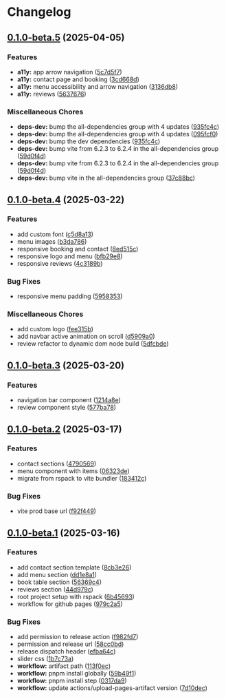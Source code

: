 # Changelog

## [0.1.0-beta.5](https://github.com/bozzelliandrea/cafeteria-website/compare/cafeteria-website-v0.1.0-beta.4...cafeteria-website-v0.1.0-beta.5) (2025-04-05)

### Features

- **a11y:** app arrow navigation ([5c7d5f7](https://github.com/bozzelliandrea/cafeteria-website/commit/5c7d5f7e7f5fe0490bad489feed18be7885e93d3))
- **a11y:** contact page and booking ([3cd668d](https://github.com/bozzelliandrea/cafeteria-website/commit/3cd668de57a3d929ec42d94417629c885d60a7dc))
- **a11y:** menu accessibility and arrow navigation ([3136db8](https://github.com/bozzelliandrea/cafeteria-website/commit/3136db890afdb840e63ad4e5e941bd0e0a60c88d))
- **a11y:** reviews ([5637676](https://github.com/bozzelliandrea/cafeteria-website/commit/56376763822f90453c5595269e0e433374c8de8a))

### Miscellaneous Chores

- **deps-dev:** bump the all-dependencies group with 4 updates ([935fc4c](https://github.com/bozzelliandrea/cafeteria-website/commit/935fc4c3c5e198c493a9ae63fef74420d5091e58))
- **deps-dev:** bump the all-dependencies group with 4 updates ([095fcf0](https://github.com/bozzelliandrea/cafeteria-website/commit/095fcf08a781fcd1cfc8410349652693716c70e9))
- **deps-dev:** bump the dev dependencies ([935fc4c](https://github.com/bozzelliandrea/cafeteria-website/commit/935fc4c3c5e198c493a9ae63fef74420d5091e58))
- **deps-dev:** bump vite from 6.2.3 to 6.2.4 in the all-dependencies group ([59d0f4d](https://github.com/bozzelliandrea/cafeteria-website/commit/59d0f4d86bc412589f09dd5e5657a8dc18269f79))
- **deps-dev:** bump vite from 6.2.3 to 6.2.4 in the all-dependencies group ([59d0f4d](https://github.com/bozzelliandrea/cafeteria-website/commit/59d0f4d86bc412589f09dd5e5657a8dc18269f79))
- **deps-dev:** bump vite in the all-dependencies group ([37c88bc](https://github.com/bozzelliandrea/cafeteria-website/commit/37c88bc4a785c698cceca2e08f8d69c99a00888f))

## [0.1.0-beta.4](https://github.com/bozzelliandrea/cafeteria-website/compare/cafeteria-website-v0.1.0-beta.3...cafeteria-website-v0.1.0-beta.4) (2025-03-22)

### Features

- add custom font ([c5d8a13](https://github.com/bozzelliandrea/cafeteria-website/commit/c5d8a13b620a469a72ee0ef15fb0893bfa124aea))
- menu images ([b3da786](https://github.com/bozzelliandrea/cafeteria-website/commit/b3da786accd9981ded477c210594477e2e04ea8f))
- responsive booking and contact ([8ed515c](https://github.com/bozzelliandrea/cafeteria-website/commit/8ed515c5b56ec873cf6e63d3e79208ba95325e10))
- responsive logo and menu ([bfb29e8](https://github.com/bozzelliandrea/cafeteria-website/commit/bfb29e8b48779467b3c1cbc3722a7f04fe00f540))
- responsive reviews ([4c3189b](https://github.com/bozzelliandrea/cafeteria-website/commit/4c3189b53f199d0a50aff7de6b0fea3f00873c84))

### Bug Fixes

- responsive menu padding ([5958353](https://github.com/bozzelliandrea/cafeteria-website/commit/5958353b733da2a9561d4e3546874855905f4bc1))

### Miscellaneous Chores

- add custom logo ([fee315b](https://github.com/bozzelliandrea/cafeteria-website/commit/fee315bebb63af4ab32ae92fd2cefac7b865cbf6))
- add navbar active animation on scroll ([d5909a0](https://github.com/bozzelliandrea/cafeteria-website/commit/d5909a00000ea1ae5ab22d390e11383b08d540eb))
- review refactor to dynamic dom node build ([5dfcbde](https://github.com/bozzelliandrea/cafeteria-website/commit/5dfcbde97aa31a39835e15aad296a918ba29983f))

## [0.1.0-beta.3](https://github.com/bozzelliandrea/cafeteria-website/compare/cafeteria-website-v0.1.0-beta.2...cafeteria-website-v0.1.0-beta.3) (2025-03-20)

### Features

- navigation bar component ([1214a8e](https://github.com/bozzelliandrea/cafeteria-website/commit/1214a8ebe8f03a323d84da4de43683833c5c2a9d))
- review component style ([577ba78](https://github.com/bozzelliandrea/cafeteria-website/commit/577ba78a3921092e0325d72a2960194140c540e4))

## [0.1.0-beta.2](https://github.com/bozzelliandrea/cafeteria-website/compare/cafeteria-website-v0.1.0-beta.1...cafeteria-website-v0.1.0-beta.2) (2025-03-17)

### Features

- contact sections ([4790569](https://github.com/bozzelliandrea/cafeteria-website/commit/47905692456a08a987cbd5d22f9054fbd8bfaf77))
- menu component with items ([06323de](https://github.com/bozzelliandrea/cafeteria-website/commit/06323de577fdd58392c54ba863a2d7c5258b88f2))
- migrate from rspack to vite bundler ([183412c](https://github.com/bozzelliandrea/cafeteria-website/commit/183412c18b186af177101c6d23099eef368b20c8))

### Bug Fixes

- vite prod base url ([f92f449](https://github.com/bozzelliandrea/cafeteria-website/commit/f92f449be7138f9405ec6232b66bb501bfdc6ae2))

## [0.1.0-beta.1](https://github.com/bozzelliandrea/cafeteria-website/compare/cafeteria-website-v0.0.1-beta.1...cafeteria-website-v0.1.0-beta.1) (2025-03-16)

### Features

- add contact section template ([8cb3e26](https://github.com/bozzelliandrea/cafeteria-website/commit/8cb3e264da78da500163a295d594dcf98df18a8f))
- add menu section ([dd1e8a1](https://github.com/bozzelliandrea/cafeteria-website/commit/dd1e8a15d1f37f8616a4ecb3ff7c18ec6da3eb39))
- book table section ([56369c4](https://github.com/bozzelliandrea/cafeteria-website/commit/56369c41560097795279187ec6f8fbc9d5471c98))
- reviews section ([44d979c](https://github.com/bozzelliandrea/cafeteria-website/commit/44d979ce9d1d59981fa8d10498dd659b57d28701))
- root project setup with rspack ([6b45693](https://github.com/bozzelliandrea/cafeteria-website/commit/6b4569372f5c6dafebe8ed61964f5db2d030bc98))
- workflow for github pages ([979c2a5](https://github.com/bozzelliandrea/cafeteria-website/commit/979c2a5704e38bbc063180b5516fb34583a24358))

### Bug Fixes

- add permission to release action ([f982fd7](https://github.com/bozzelliandrea/cafeteria-website/commit/f982fd7b83d361b5c0eff0653d19e9b7c3a0efd6))
- permission and release url ([58cc0bd](https://github.com/bozzelliandrea/cafeteria-website/commit/58cc0bdd97b687ab904ec44dc2ffa1ca3283b3c3))
- release dispatch header ([efba64c](https://github.com/bozzelliandrea/cafeteria-website/commit/efba64c71e86fb0403a4a9f898cefd0eccd83494))
- slider css ([1b7c73a](https://github.com/bozzelliandrea/cafeteria-website/commit/1b7c73af1ca6ef7ad59e06aa6da4da77c9af9d90))
- **workflow:** artifact path ([113f0ec](https://github.com/bozzelliandrea/cafeteria-website/commit/113f0ec764bbabac38335bb987362f5981020ee4))
- **workflow:** pnpm install globally ([59b49f1](https://github.com/bozzelliandrea/cafeteria-website/commit/59b49f1957a708434abb09af15c9a65fb3fda99b))
- **workflow:** pnpm install step ([0317da9](https://github.com/bozzelliandrea/cafeteria-website/commit/0317da936fe6b706ad8e75e4ca15f7c8347d18fc))
- **workflow:** update actions/upload-pages-artifact version ([7d10dec](https://github.com/bozzelliandrea/cafeteria-website/commit/7d10decfa7d10005b6f6ec4f29b85d3d4640c0c7))
